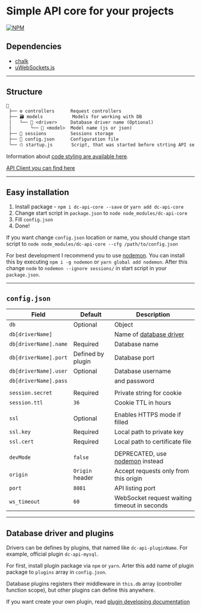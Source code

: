 # Simple API core for your projects

[![NPM](https://nodei.co/npm/dc-api-core.png)](https://npmjs.com/package/dc-api-core)

## Dependencies

* [chalk](https://github.com/chalk/chalk)
* [uWebSockets.js](https://github.com/uNetworking/uWebSockets.js)

---

## Structure

```txt
📙
 ├── ⚙️ controllers      Request controllers
 ├── 🗃️ models           Models for working with DB
 │   └── 📁 <driver>     Database driver name (Optional)
 │       └── 📜 <model>  Model name (js or json)
 ├── 🔑 sessions         Sessions storage
 ├── ️📃 config.json      Configuration file
 └── ⏱ startup.js       Script, that was started before strting API server
```

Information about [code styling are available here](docs/CodeStyling.md).

[API Client you can find here](docs/Client.md)

---

## Easy installation

1) Install package - `npm i dc-api-core --save` or `yarn add dc-api-core`
2) Change start script in `package.json` to `node node_modules/dc-api-core`
3) Fill `config.json`
4) Done!

If you want change `config.json` location or name, you should
change start script to `node node_modules/dc-api-core --cfg /path/to/config.json`

For best development I recommend you to use [nodemon].
You can install this by executing `npm i -g nodemon` or `yarn global add nodemon`.
After this change `node` to `nodemon --ignore sessions/` in start script in your `package.json`.

---

## `config.json`

| Field                 | Default             | Description                                  |
|-----------------------|---------------------|----------------------------------------------|
| `db`                  | Optional            | Object                                       |
| `db[driverName]`      |                     | Name of [database driver](#plugins)          |
| `db[driverName].name` | Required            | Database name                                |
| `db[driverName].port` | Defined by plugin   | Database port                                |
| `db[driverName].user` | Optional            | Database username                            |
| `db[driverName].pass` |                     | and password                                 |
|                       |                     |                                              |
| `session.secret`      | Required            | Private string for cookie                    |
| `session.ttl`         | `36`                | Cookie TTL in hours                          |
|                       |                     |                                              |
| `ssl`                 | Optional            | Enables HTTPS mode if filled                 |
| `ssl.key`             | Required            | Local path to private key                    |
| `ssl.cert`            | Required            | Local path to certificate file               |
|                       |                     |                                              |
| `devMode`             | `false`             | DEPRECATED, use [nodemon] instead            |
| `origin`              | `Origin` header     | Accept requests only from this origin        |
| `port`                | `8081`              | API listing port                             |
| `ws_timeout`          | `60`                | WebSocket request waiting timeout in seconds |

[nodemon]: https://github.com/remy/nodemon

---

<tag id="plugins" />

## Database driver and plugins

Drivers can be defines by plugins, that named like `dc-api-pluginName`.
For example, official plugin `dc-api-mysql`.

For first, install plugin package via `npm` or `yarn`.
Arter this add name of plugin package to `plugins` array in `config.json`.

Database plugins registers their middleware in `this.db` array (controller function scope),
but other plugins can define this anywhere.

If you want create your own plugin, read [plugin developing documentation](docs/Plugins.md)
